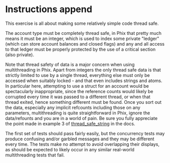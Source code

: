 # Instructions append

This exercise is all about making some relatively simple code thread safe.

The account type must be completely thread safe, in Phix that pretty much means it must be an integer,
which is used to index some private "ledger" (which can store account balances and closed flags) and any and all 
access to that ledger must be properly protected by the use of a critical section (also private).

Note that thread safety of data is a major concern when using multithreading in Phix. Apart from integers the
only thread safe data is that strictly limited to use by a single thread, everything else must only be accessed
when suitably locked - and that even includes strings and atoms. In particular here, attempting to use a struct
for an account would be spectacularly inappropriate, since the reference counts would likely be corrupted every
time it was passed to a different thread, or when that thread exited, hence something different must be found.
Once you sort out the data, especially any implicit refcounts including those on any parameters, multithreading
is quite straightforward in Phix, ignore the data/refounts and you are in a world of pain. Be sure you fully
appreciate the point made in example 3 of [thread_safe_string][thread_safe_string] in the docs.

The first set of tests should pass fairly easily, but the concurrency tests may produce confusing and/or
garbled messages and they may be different every time. The tests make no attempt to avoid overlapping their
displays, as should be expected to likely occur in any similar real-world multithreading tests that fail.

[thread_safe_string]:(http://phix.x10.mx/docs/html/thread_safe_string.htm)
